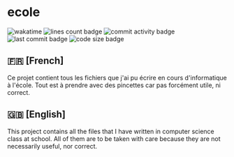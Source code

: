 # ecole

![wakatime](https://wakatime.com/badge/user/635b4c51-3103-41e6-85f8-609ac1cf13e0/project/f6066cd4-20cd-4ebd-9530-26ace82af0c1.svg)
![lines count badge](https://img.shields.io/tokei/lines/github/herbemalveillante/ecole)
![commit activity badge](https://img.shields.io/github/commit-activity/m/herbemalveillante/ecole)
![last commit badge](https://img.shields.io/github/last-commit/herbemalveillante/ecole)
![code size badge](https://img.shields.io/github/languages/code-size/herbemalveillante/ecole)

## 🇫🇷 [French]

Ce projet contient tous les fichiers que j'ai pu écrire en cours d'informatique à l'école. Tout est à prendre avec des pincettes car pas forcément utile, ni correct.

## 🇬🇧 [English]

This project contains all the files that I have written in computer science class at school. All of them are to be taken with care because they are not necessarily useful, nor correct.
